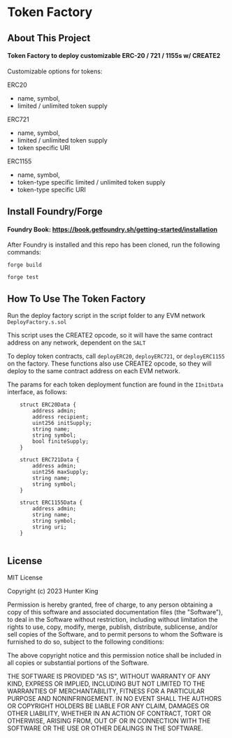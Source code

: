 # Token Factory

## About This Project
#### Token Factory to deploy customizable ERC-20 / 721 / 1155s w/ CREATE2
Customizable options for tokens:

ERC20
- name, symbol, 
- limited / unlimited token supply

ERC721
- name, symbol, 
- limited / unlimited token supply
- token specific URI

ERC1155
- name, symbol, 
- token-type specific limited / unlimited token supply
- token-type specific URI

## Install Foundry/Forge
#### Foundry Book: https://book.getfoundry.sh/getting-started/installation

After Foundry is installed and this repo has been cloned, run the following commands:

`forge build`

`forge test`

## How To Use The Token Factory

Run the deploy factory script in the script folder to any EVM network `DeployFactory.s.sol`

This script uses the CREATE2 opcode, so it will have the same contract address on any network, dependent on the `SALT`

To deploy token contracts, call `deployERC20`, `deployERC721`, or `deployERC1155` on the factory. These functions also use CREATE2 opcode, so they will deploy to the same contract address on each EVM network.

The params for each token deployment function are found in the `IInitData` interface, as follows:
```
    struct ERC20Data {
        address admin;
        address recipient;
        uint256 initSupply;
        string name;
        string symbol;
        bool finiteSupply;
    }

    struct ERC721Data {
        address admin;
        uint256 maxSupply;
        string name;
        string symbol;
    }

    struct ERC1155Data {
        address admin;
        string name;
        string symbol;
        string uri;
    }
    
```
## License

MIT License

Copyright (c) 2023 Hunter King

Permission is hereby granted, free of charge, to any person obtaining a copy
of this software and associated documentation files (the "Software"), to deal
in the Software without restriction, including without limitation the rights
to use, copy, modify, merge, publish, distribute, sublicense, and/or sell
copies of the Software, and to permit persons to whom the Software is
furnished to do so, subject to the following conditions:

The above copyright notice and this permission notice shall be included in all
copies or substantial portions of the Software.

THE SOFTWARE IS PROVIDED "AS IS", WITHOUT WARRANTY OF ANY KIND, EXPRESS OR
IMPLIED, INCLUDING BUT NOT LIMITED TO THE WARRANTIES OF MERCHANTABILITY,
FITNESS FOR A PARTICULAR PURPOSE AND NONINFRINGEMENT. IN NO EVENT SHALL THE
AUTHORS OR COPYRIGHT HOLDERS BE LIABLE FOR ANY CLAIM, DAMAGES OR OTHER
LIABILITY, WHETHER IN AN ACTION OF CONTRACT, TORT OR OTHERWISE, ARISING FROM,
OUT OF OR IN CONNECTION WITH THE SOFTWARE OR THE USE OR OTHER DEALINGS IN THE
SOFTWARE.
